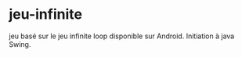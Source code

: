 # jeu-infinite

jeu basé sur le jeu infinite loop disponible sur Android.
Initiation à java Swing. 
